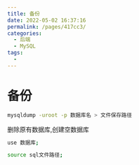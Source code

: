 ```yaml
---
title: 备份
date: 2022-05-02 16:37:16
permalink: /pages/417cc3/
categories:
  - 后端
  - MySQL
tags:
  - 
---
```

# 备份

```sh
mysqldump -uroot -p 数据库名 > 文件保存路径
```

删除原有数据库,创建空数据库

```sh
use 数据库;

source sql文件路径;
```



